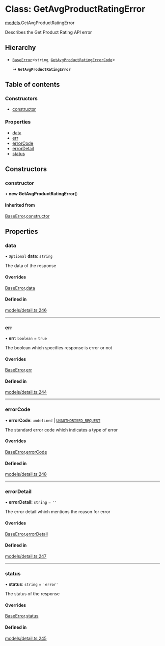 # Class: GetAvgProductRatingError

[models](../wiki/models).GetAvgProductRatingError

Describes the Get Product Rating API error

## Hierarchy

- [`BaseError`](../wiki/models.BaseError)<`string`, [`GetAvgProductRatingErrorCode`](../wiki/models.GetAvgProductRatingErrorCode)\>

  ↳ **`GetAvgProductRatingError`**

## Table of contents

### Constructors

- [constructor](../wiki/models.GetAvgProductRatingError#constructor)

### Properties

- [data](../wiki/models.GetAvgProductRatingError#data)
- [err](../wiki/models.GetAvgProductRatingError#err)
- [errorCode](../wiki/models.GetAvgProductRatingError#errorcode)
- [errorDetail](../wiki/models.GetAvgProductRatingError#errordetail)
- [status](../wiki/models.GetAvgProductRatingError#status)

## Constructors

### constructor

• **new GetAvgProductRatingError**()

#### Inherited from

[BaseError](../wiki/models.BaseError).[constructor](../wiki/models.BaseError#constructor)

## Properties

### data

• `Optional` **data**: `string`

The data of the response

#### Overrides

[BaseError](../wiki/models.BaseError).[data](../wiki/models.BaseError#data)

#### Defined in

[models/detail.ts:246](https://gitlab.com/baliganikhil/blackmirror-sdk/-/blob/349365c/src/models/detail.ts#L246)

___

### err

• **err**: `boolean` = `true`

The boolean which specifies response is error or not

#### Overrides

[BaseError](../wiki/models.BaseError).[err](../wiki/models.BaseError#err)

#### Defined in

[models/detail.ts:244](https://gitlab.com/baliganikhil/blackmirror-sdk/-/blob/349365c/src/models/detail.ts#L244)

___

### errorCode

• **errorCode**: `undefined` \| [`UNAUTHORISED_REQUEST`](../wiki/models.GetAvgProductRatingErrorCode#unauthorised_request)

The standard error code which indicates a type of error

#### Overrides

[BaseError](../wiki/models.BaseError).[errorCode](../wiki/models.BaseError#errorcode)

#### Defined in

[models/detail.ts:248](https://gitlab.com/baliganikhil/blackmirror-sdk/-/blob/349365c/src/models/detail.ts#L248)

___

### errorDetail

• **errorDetail**: `string` = `''`

The error detail which mentions the reason for error

#### Overrides

[BaseError](../wiki/models.BaseError).[errorDetail](../wiki/models.BaseError#errordetail)

#### Defined in

[models/detail.ts:247](https://gitlab.com/baliganikhil/blackmirror-sdk/-/blob/349365c/src/models/detail.ts#L247)

___

### status

• **status**: `string` = `'error'`

The status of the response

#### Overrides

[BaseError](../wiki/models.BaseError).[status](../wiki/models.BaseError#status)

#### Defined in

[models/detail.ts:245](https://gitlab.com/baliganikhil/blackmirror-sdk/-/blob/349365c/src/models/detail.ts#L245)
